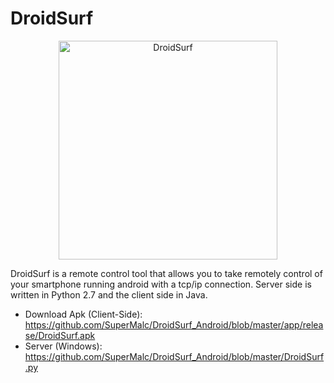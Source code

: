 # DroidSurf
<p align="center">
  <img src="https://github.com/SuperMalc/DroidSurf_Android/blob/master/app/src/main/res/mipmap-xxxhdpi/ic_launcher_foreground.png" width="350" title="DroidSurf">
</p>

DroidSurf is a remote control tool that allows you to take remotely control of your smartphone running android with a tcp/ip connection. Server side is written in Python 2.7 and the client side in Java.
* Download Apk (Client-Side): https://github.com/SuperMalc/DroidSurf_Android/blob/master/app/release/DroidSurf.apk
* Server (Windows): https://github.com/SuperMalc/DroidSurf_Android/blob/master/DroidSurf.py
